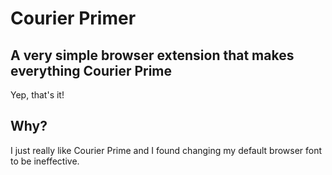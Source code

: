# Courier Primer

## A very simple browser extension that makes everything Courier Prime

Yep, that's it! 

## Why?

I just really like Courier Prime and I found changing my default browser font to be ineffective.
